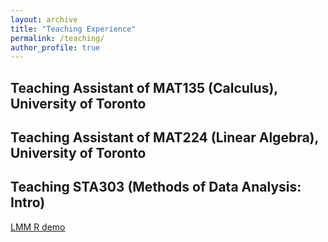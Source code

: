 ```yaml
---
layout: archive
title: "Teaching Experience"
permalink: /teaching/
author_profile: true
---
```


## Teaching Assistant of MAT135 (Calculus), University of Toronto     


## Teaching Assistant of MAT224 (Linear Algebra), University of Toronto 


## Teaching STA303 (Methods of Data Analysis: Intro)
[LMM R demo](https://maxgniluynehc.github.io/notes/lmm_demo.html)


    




















